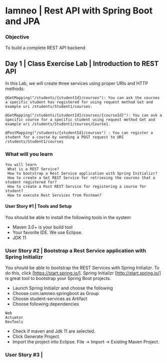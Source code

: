 # Iamneo | Rest API with Spring Boot and JPA

### Objective
To build a complete REST API backend

## Day 1 | Class Exercise Lab | Introduction to REST API

In this Lab, we will create three services using proper URIs and HTTP methods:
```
@GetMapping("/students/{studentId}/courses"): You can ask the courses a specific student has registered for using request method Get and example uri /students/Student1/courses.
```
```
@GetMapping("/students/{studentId}/courses/{courseId}"): You can ask a specific course for a specific student using request method Get and example uri /students/Student1/courses/Course1.
```
```
@PostMapping("/students/{studentId}/courses") : You can register a student for a course by sending a POST request to URI /students/Student1/courses
 ```
### What will you learn
```
You will learn
 What is a REST Service?
 How to bootstrap a Rest Service application with Spring Initializr?
 How to create a Get REST Service for retrieving the courses that a student registered for?
 How to create a Post REST Service for registering a course for student?
 How to execute Rest Services from Postman? 
```
#### User Story #1 | Tools and Setup
You should be able to install the following tools in the system
* Maven 3.0+ is your build tool
* Your favorite IDE. We use Eclipse.
* JDK 11

### User Story #2 | Bootstrap a Rest Service application with Spring Initializr
You should be able to bootstrap the REST Services with Spring Initializr. To do this, click [https://start.spring.io/]. Spring Initializr [http://start.spring.io/] is great tool to bootstrap your Spring Boot projects. 

* Launch Spring Initializr and choose the following
* Choose com.iamneo.springboot as Group
* Choose student-services as Artifact
* Choose following dependencies
```
Web
Actuator
DevTools
 ```
* Check if maven and Jdk 11 are selected. 
* Click Generate Project.
* Import the project into Eclipse. File -> Import -> Existing Maven Project.

### User Story #3 | 


